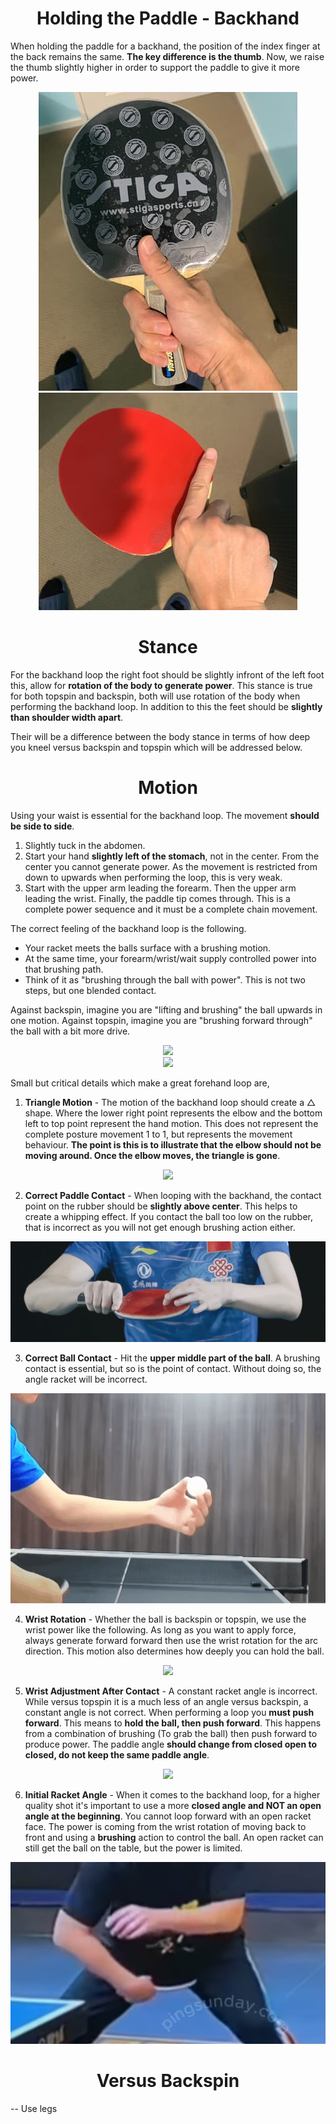 <div align="center">
    <h1> Holding the Paddle - Backhand </h1>
</div>

When holding the paddle for a backhand, the position of the index finger at the back remains the same. **The key difference is the thumb**. Now, we raise the thumb slightly higher in order to support the paddle to give it more power.

<div align="center">
    <img src="./images/55.png/">
</div>

<div align="center">
    <img src="./images/56.png/">
</div>

<div align="center">
    <h1> Stance </h1>
</div>

For the backhand loop the right foot should be slightly infront of the left foot this, allow for **rotation of the body to generate power**. This stance is true for both topspin and backspin, both will use rotation of the body when performing the backhand loop. In addition to this the feet should be **slightly than shoulder width apart**.

Their will be a difference between the body stance in terms of how deep you kneel versus backspin and topspin which will be addressed below.

<div align="center">
    <h1> Motion </h1>
</div>

Using your waist is essential for the backhand loop. The movement **should be side to side**.

1. Slightly tuck in the abdomen.
2. Start your hand **slightly left of the stomach**, not in the center. From the center you cannot generate power. As the movement is restricted from down to upwards when performing the loop, this is very weak.
3. Start with the upper arm leading the forearm. Then the upper arm leading the wrist. Finally, the paddle tip comes through. This is a complete power sequence and it must be a complete chain movement.

The correct feeling of the backhand loop is the following.

- Your racket meets the balls surface with a brushing motion.
- At the same time, your forearm/wrist/wait supply controlled power into that brushing path.
- Think of it as "brushing through the ball with power". This is not two steps, but one blended contact.

Against backspin, imagine you are "lifting and brushing" the ball upwards in one motion.
Against topspin, imagine you are "brushing forward through" the ball with a bit more drive.

<div align='center'>
    <img src='images/backhand_loop_technique.gif'>
</div>

<div align='center'>
    <img src='images/full_motion.gif'>
</div>

Small but critical details which make a great forehand loop are,

1. **Triangle Motion** - The motion of the backhand loop should create a △ shape. Where the lower right point represents the elbow and the bottom left to top point represent the hand motion. This does not represent the complete posture movement 1 to 1, but represents the movement behaviour. **The point is this is to illustrate that the elbow should not be moving around. Once the elbow moves, the triangle is gone**.

<div align='center'>
    <img src='images/backhand_triangle.gif'>
</div>

2. **Correct Paddle Contact** - When looping with the backhand, the contact point on the rubber should be **slightly above center**. This helps to create a whipping effect. If you contact the ball too low on the rubber, that is incorrect as you will not get enough brushing action either.

<div align='center'>
    <img src='images/backhand_contact_point.png'>
</div>

3. **Correct Ball Contact** - Hit the **upper middle part of the ball**. A brushing contact is essential, but so is the point of contact. Without doing so, the angle racket will be incorrect.

<div align='center'>
    <img src='images/backhand_contact_angle.gif'>
</div>

4. **Wrist Rotation** - Whether the ball is backspin or topspin, we use the wrist power like the following. As long as you want to apply force, always generate forward forward then use the wrist rotation for the arc direction. This motion also determines how deeply you can hold the ball.

<div align='center'>
    <img src='images/backhand_wrist_rotation_2.gif'>
</div>

5. **Wrist Adjustment After Contact** - A constant racket angle is incorrect. While versus topspin it is a much less of an angle versus backspin, a constant angle is not correct. When performing a loop you **must push forward**. This means to **hold the ball, then push forward**. This happens from a combination of brushing (To grab the ball) then push forward to produce power. The paddle angle **should change from closed open to closed, do not keep the same paddle angle**.

<div align='center'>
    <img src='images/backhand_wrist_rotation.gif'>
</div>

6. **Initial Racket Angle** - When it comes to the backhand loop, for a higher quality shot it's important to use a more **closed angle and NOT an open angle at the beginning**. You cannot loop forward with an open racket face. The power is coming from the wrist rotation of moving back to front and using a **brushing** action to control the ball. An open racket can still get the ball on the table, but the power is limited.

<div align="center">
    <img src='images/backhand_closed_racket_angle.png'>
</div>

<div align="center">
    <h1> Versus Backspin </h1>
</div>

-- Use legs
